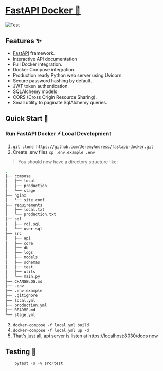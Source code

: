 # [FastAPI Docker :rocket:](https://github.com/JeremyAndress/fastapi-docker)

[![Test](https://github.com/JeremyAndress/fastapi-docker/workflows/Test/badge.svg)](https://github.com/JeremyAndress/fastapi-docker/actions?query=workflow%3ATest)

## Features :sparkles:
- [FastAPI](https://fastapi.tiangolo.com/) framework.
- Interactive API documentation
- Full Docker integration.
- Docker Compose integration.
- Production ready Python web server using Uvicorn.
- Secure password hashing by default.
- JWT token authentication.
- SQLAlchemy models
- CORS (Cross Origin Resource Sharing).
- Small utility to paginate SqlAlchemy queries.

## Quick Start :seedling:

### Run FastAPI Docker :zap:  Local Development

1. `git clone https://github.com/JeremyAndress/fastapi-docker.git`
2. Create .env files `cp .env.example .env`

> You should now have a directory structure like:

``` sh
.
├── compose
│   ├── local
│   ├── production
│   └── stage
├── nginx
│   └── site.conf
├── requirements
│   ├── local.txt
│   └── production.txt
├── sql
│   ├── rol.sql
│   └── user.sql
├── src
│   ├── api
│   ├── core
│   ├── db
│   ├── logs
│   ├── models
│   ├── schemas
│   ├── test
│   ├── utils
│   └── main.py
├── CHANGELOG.md
├── .env
├── .env.example
├── .gitignore
├── local.yml
├── production.yml
├── README.md
└── stage.yml
```
3. `docker-compose -f local.yml build`
4. `docker-compose -f local.yml up -d`
5. That's just all, api server is listen at https://localhost:8030/docs now
## Testing  :rotating_light:

```python
    pytest -s -v src/test
```